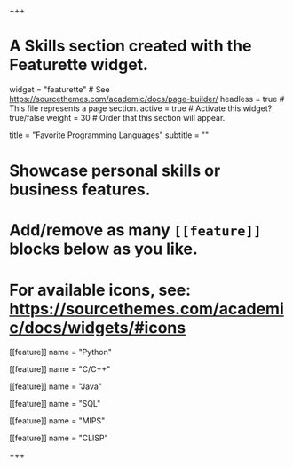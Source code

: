 +++
# A Skills section created with the Featurette widget.
widget = "featurette"  # See https://sourcethemes.com/academic/docs/page-builder/
headless = true  # This file represents a page section.
active = true  # Activate this widget? true/false
weight = 30  # Order that this section will appear.

title = "Favorite Programming Languages"
subtitle = ""

# Showcase personal skills or business features.
# 
# Add/remove as many `[[feature]]` blocks below as you like.
# 
# For available icons, see: https://sourcethemes.com/academic/docs/widgets/#icons

[[feature]]
  name = "Python"
  
[[feature]]
  name = "C/C++"
  
[[feature]]
  name = "Java"
  
 [[feature]]
  name = "SQL"

[[feature]]
  name = "MIPS"

[[feature]]
  name = "CLISP"

+++
